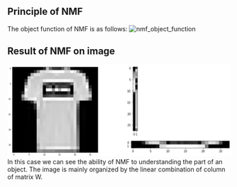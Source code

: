 ## Principle of NMF
The object function of NMF is as follows:
![nmf_object_function]()

## Result of NMF on image 
![nmf_image_result](https://github.com/MildEyelight/Nonnegative-Matrix-Factorization/blob/main/NMF%20baseline/Image%20database/nmf_image_result.PNG)
In this case we can see the ability of NMF to understanding the part of an object. The image is mainly organized by the linear combination of column of matrix W.
